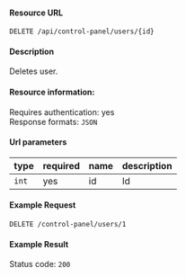 #### Resource URL
`DELETE /api/control-panel/users/{id}`

#### Description
  Deletes user.

#### Resource information:
  Requires authentication: yes    
  Response formats: `JSON`

#### Url parameters
| type     | required | name                              | description
|----------|----------|-----------------------------------|-------------
| `int`    | yes      | id                                | Id


#### Example Request
`DELETE /control-panel/users/1`

#### Example Result
Status code: `200`
```